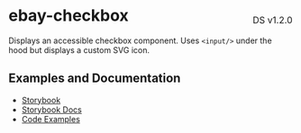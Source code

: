 <h1 style="display: flex; justify-content: space-between; align-items: center;">
    <span>
        ebay-checkbox
    </span>
    <span style="font-weight: normal; font-size: medium; margin-bottom: -15px;">
        DS v1.2.0
    </span>
</h1>

Displays an accessible checkbox component. Uses `<input/>` under the hood but displays a custom SVG icon.

## Examples and Documentation

- [Storybook](https://ebay.github.io/ebayui-core/?path=/story/form-input-ebay-checkbox)
- [Storybook Docs](https://ebay.github.io/ebayui-core/?path=/docs/form-input-ebay-checkbox)
- [Code Examples](https://github.com/eBay/ebayui-core/tree/master/src/components/ebay-checkbox/examples)

